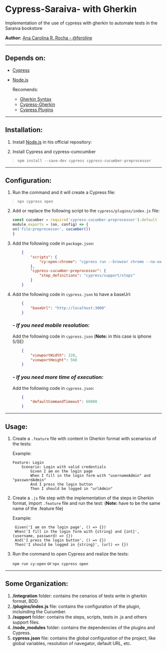 # Cypress-Saraiva- with Gherkin
Implementation of the use of cypress with gherkin to automate tests in the Saraiva bookstore

**Author:** [Ana Carolina R. Rocha - @feroline](https://github.com/feroline)
____
## Depends on: 

- [Cypress](https://docs.cypress.io/guides/getting-started/installing-cypress)
- [Node.js](https://nodejs.org/en/)
  
  Recomends: 
  - [Gherkin Syntax](https://cucumber.io/docs/gherkin/)
  - [Cypress-Gherkin](https://docs.cypress.io/faq/questions/using-cypress-faq#Can-I-use-Cucumber-to-write-tests)
  - [Cypress Plugins](https://docs.cypress.io/plugins/directory)

____    
## Installation:

1. Install [Node.js](https://nodejs.org/en/) in his official repository: 

2. Install Cypress and cypress-cumcumber 

>    ```npm install --save-dev cypress cypress-cucumber-preprocessor ```    

____
## Configuration:

1. Run the command and it will create a Cypress file:
 
>   ```npx cypress open``` 

2.  Add or replace the following script to the ``cypress/plugins/index.js`` file:

    ```js
    const cucumber = require('cypress-cucumber-preprocessor').default
    module.exports = (on, config) => {
    on('file:preprocessor', cucumber())
    }
    ```

3. Add the following code in ```package.json```:

    ```json
        {
            "scripts": {
                "cy:open:chrome": "cypress run --browser chrome --no-exit"
            },
            "cypress-cucumber-preprocessor": {
                "step_definitions": "cypress/support/steps"
            }
        }
    ```
4. Add the following code in ```cypress.json``` to have a baseUrl: 
 
    ```json
        {
            "baseUrl": "http://localhost:3000"
        }
    ```
    ### - *If you need mobile resolution:*
    Add the following code in ```cypress.json``` (**Note:** in this case is iphone 5/SE)

    ```json
        {
            "viewportWidth": 320,
            "viewportHeight": 568
        }
    ```
    ### - *If you need more time of execution:*
    Add the following code in ```cypress.json```:
        
    ```json
        {
            "defaultCommandTimeout": 60000
        }
    ```
____
## Usage:

1. Create a ```.feature``` file with content in Gherkin format with scenarios of the tests:
   
   Example: 
    ```gherkin
    Feature: Login
        Scenario: Login with valid credentials
            Given I am on the login page
            When I fill in the login form with "usernameAdmin" and "passwordAdmin"
            And I press the login button
            Then I should be logged in "urlAdmin"
    ```
2. Create a ```.js``` file step with the implementation of the steps in Gherkin format, import ```.feature``` file and run the test: (**Note:** have to be the same name of the .feature file)
   
   Example: 
   ```gherkin
    Given('I am on the login page', () => {})
    When('I fill in the login form with {string} and {int}', (username, password) => {})
    And('I press the login button', () => {})
    Then('I should be logged in {string}', (url) => {})
   ```
3. Run the command to open Cypress and realize the tests:
    
   ```npm run cy:open``` or ```npx cypress open``` 

____
## Some Organization:

1. __/integration__ folder: contains the cenarios of tests write in gherkin format, BDD.
2. __/plugins/index.js__ file: contains the configuration of the plugin, incluinding the Cucumber.
3. __/support__ folder: contains the steps, scripts, tests in .js and others support files.
4. __/node_modules__ folder: contains the dependencies of the plugins and Cypress.
5. __cypress.json__ file: contains the global configuration of the project, like global variables, resolution of navegator, default URL, etc.